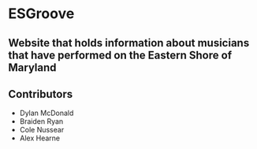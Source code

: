 # ESGroove
Website that holds information about musicians that have performed on the Eastern Shore of Maryland
---
## Contributors
- Dylan McDonald  
- Braiden Ryan  
- Cole Nussear  
- Alex Hearne  
